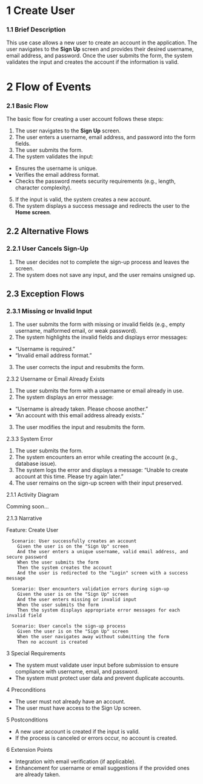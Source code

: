 # 1 Create User

### 1.1 Brief Description

This use case allows a new user to create an account in the application. The user navigates to the **Sign Up** screen and provides their desired username, email address, and password. Once the user submits the form, the system validates the input and creates the account if the information is valid.

# 2 Flow of Events

### 2.1 Basic Flow

The basic flow for creating a user account follows these steps:
1.	The user navigates to the **Sign Up** screen.
2.	The user enters a username, email address, and password into the form fields.
3.	The user submits the form.
4.	The system validates the input:
  - Ensures the username is unique.
  - Verifies the email address format.
  - Checks the password meets security requirements (e.g., length, character complexity).
5.	If the input is valid, the system creates a new account.
6.	The system displays a success message and redirects the user to the **Home screen**.

## 2.2 Alternative Flows

### 2.2.1 User Cancels Sign-Up

1.	The user decides not to complete the sign-up process and leaves the screen.
2.	The system does not save any input, and the user remains unsigned up.

## 2.3 Exception Flows

### 2.3.1 Missing or Invalid Input

1.	The user submits the form with missing or invalid fields (e.g., empty username, malformed email, or weak password).
2.	The system highlights the invalid fields and displays error messages:
  - “Username is required.”
  - “Invalid email address format.”
3.	The user corrects the input and resubmits the form.

2.3.2 Username or Email Already Exists

1.	The user submits the form with a username or email already in use.
2.	The system displays an error message:
  - “Username is already taken. Please choose another.”
  - “An account with this email address already exists.”
3.	The user modifies the input and resubmits the form.

2.3.3 System Error

1.	The user submits the form.
2.	The system encounters an error while creating the account (e.g., database issue).
3.	The system logs the error and displays a message: “Unable to create account at this time. Please try again later.”
4.	The user remains on the sign-up screen with their input preserved.

2.1.1 Activity Diagram

Comming soon…

2.1.3 Narrative

Feature: Create User

```gherkin
  Scenario: User successfully creates an account  
    Given the user is on the "Sign Up" screen  
    And the user enters a unique username, valid email address, and secure password  
    When the user submits the form  
    Then the system creates the account  
    And the user is redirected to the "Login" screen with a success message  
  
  Scenario: User encounters validation errors during sign-up  
    Given the user is on the "Sign Up" screen  
    And the user enters missing or invalid input  
    When the user submits the form  
    Then the system displays appropriate error messages for each invalid field  
  
  Scenario: User cancels the sign-up process  
    Given the user is on the "Sign Up" screen  
    When the user navigates away without submitting the form  
    Then no account is created
```

3 Special Requirements

- The system must validate user input before submission to ensure compliance with username, email, and password.
- The system must protect user data and prevent duplicate accounts.

4 Preconditions

- The user must not already have an account.
- The user must have access to the Sign Up screen.

5 Postconditions

- A new user account is created if the input is valid.
- If the process is canceled or errors occur, no account is created.

6 Extension Points

- Integration with email verification (if applicable).
- Enhancement for username or email suggestions if the provided ones are already taken.
